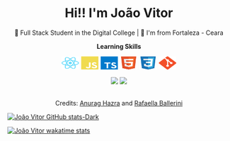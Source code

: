 <div>
  
  <h1 align="center">
    Hi!! I'm João Vitor
  </h1>
  
  <p align="center">
    📍 Full Stack Student in the Digital College | 
    📍 I'm from Fortaleza - Ceara
  </p>
 
<div>
  <p align="center">
    <strong> Learning Skills </strong>
  </p>
  </div> 
  
<div align="center" valign="top">
  <img align="center" alt="React" height="30" width="40" src="https://raw.githubusercontent.com/devicons/devicon/master/icons/react/react-original.svg">
  <img align="center" alt="Js" height="30" width="40" src="https://raw.githubusercontent.com/devicons/devicon/master/icons/javascript/javascript-plain.svg">
  <img align="center" alt="Js" height="30" width="40" src="https://raw.githubusercontent.com/devicons/devicon/master/icons/typescript/typescript-plain.svg">
  <img align="center" alt="HTML" height="30" width="40" src="https://raw.githubusercontent.com/devicons/devicon/master/icons/html5/html5-original.svg">
  <img align="center" alt="CSS" height="30" width="40" src="https://raw.githubusercontent.com/devicons/devicon/master/icons/css3/css3-original.svg">
  <img align="center" alt="git" height="30" width="40" src="https://raw.githubusercontent.com/devicons/devicon/master/icons/git/git-original.svg">

</div><br>

<div align="center">
    <a href="https://www.instagram.com/_jotav29" target="_blank"><img src="https://img.shields.io/badge/-Instagram-%23E4405F?style=for-the-badge&logo=instagram&logoColor=white" target="_blank"></a>
  <a href="mailto:jvmnc232@gmail.com"><img src="https://img.shields.io/badge/-Gmail-%23333?style=for-the-badge&logo=gmail&logoColor=white" target="_blank"></a>
</div><br>


<div align="center">
  <p>Credits: <a href="https://github.com/anuraghazra/github-readme-stats">Anurag Hazra</a> and <a href="https://github.com/rafaballerini">Rafaella Ballerini</a></p>
</div>
  
  [![João Vitor GitHub stats-Dark](https://github-readme-stats.vercel.app/api?username=Jvfarias-prog&show_icons=true&theme=dark#gh-dark-mode-only)](https://github.com/Jvfarias-prog/github-readme-stats#gh-dark-mode-only)
  
  [![João Vitor wakatime stats](https://github-readme-stats.vercel.app/api/wakatime?username=Jvfarias-prog)](https://github.com/Jvfarias-prog/github-readme-stats)
  
